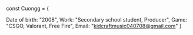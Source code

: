 const Cuongg = {
  
  Date of birth: "2008",
  Work: "Secondary school student, Producer",
  Game: "CSGO, Valorant, Free Fire",
  Email: "kidcraftmusic040708@gmail.com"
}
